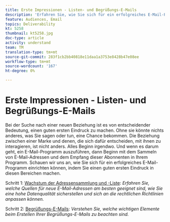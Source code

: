 ```yaml
---
title: Erste Impressionen - Listen- und Begrüßungs-E-Mails
description: 'Erfahren Sie, wie Sie sich für ein erfolgreiches E-Mail-Programm einrichten können, indem Sie einen guten ersten Eindruck machen. '
feature: Audiences, Email
topics: Deliverability
kt: 5258
thumbnail: kt5258.jpg
doc-type: article
activity: understand
team: TM
translation-type: tm+mt
source-git-commit: 283f1cb2bb40818e11daa1a3753e8428b47e08ee
workflow-type: tm+mt
source-wordcount: '167'
ht-degree: 0%

---
```



# Erste Impressionen - Listen- und Begrüßungs-E-Mails

Bei der Suche nach einer neuen Beziehung ist es von entscheidender Bedeutung, einen guten ersten Eindruck zu machen. Ohne sie könnte nichts anderes, was Sie sagen oder tun, eine Chance bekommen. Die Beziehung zwischen einer Marke und denen, die sich dafür entscheiden, mit ihnen zu interagieren, ist nicht anders. Alles Beginn irgendwo. Und wenn es darum geht, ein E-Mail-Programm auszuführen, dann Beginn mit dem Sammeln von E-Mail-Adressen und dem Empfang dieser Abonnenten in Ihrem Programm. Schauen wir uns an, wie Sie sich für ein erfolgreiches E-Mail-Programm einrichten können, indem Sie einen guten ersten Eindruck in diesen Bereichen machen.

Schritt 1:  [Wachstum der Adressensammlung und -Liste](/help/first-impressions/address-collection-and-list-growth.md):
*Erfahren Sie, welche Quellen für neue E-Mail-Adressen am besten geeignet sind, wie Sie eine hohe Datenqualität sicherstellen und sich an die rechtlichen Richtlinien anpassen können.*

Schritt 2:  [Begrüßungs-E-Mails](/help/first-impressions/welcome-emails.md):
*Verstehen Sie, welche wichtigen Elemente beim Erstellen Ihrer Begrüßungs-E-Mails zu beachten sind.*
